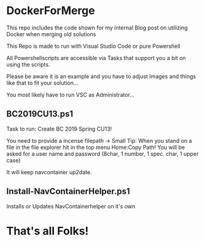 # DockerForMerge
This repo includes the code shown for my internal Blog post on utilizing Docker when merging old solutions

This Repo is made to run with Visual Studio Code or pure Powershell

All Powershellscripts are accessible via Tasks that support you a bit on using the scripts.

Please be aware it is an example and you have to adjust Images and things like that to fit your solution...

You most likely have to run VSC as Administrator...

## BC2019CU13.ps1
Task to run: Create BC 2019 Spring CU13!

You need to provide a incense filepath -> Small Tip: When you stand on a file in the file explorer hit in the top menu Home:Copy Path!
You will be asked for a user name and password (8char, 1 number, 1 spec. char, 1 upper case)

It will keep navcontainer up2date.

## Install-NavContainerHelper.ps1
Installs or Updates NavContainerhelper on it's own


# That's all Folks!
